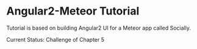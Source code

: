 # Angular2-Meteor Tutorial
Tutorial is based on building Angular2 UI for a Meteor app called Socially.

Current Status: Challenge of Chapter 5
